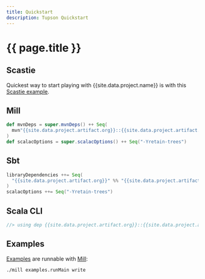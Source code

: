 ```yaml
---
title: Quickstart
description: Tupson Quickstart
---
```


# {{ page.title }}

## Scastie

Quickest way to start playing with {{site.data.project.name}} is with this [Scastie example](https://scastie.scala-lang.org/KQfj7lUST0i2Iz4lZOEwOQ).

## Mill

```scala
def mvnDeps = super.mvnDeps() ++ Seq(
  mvn"{{site.data.project.artifact.org}}::{{site.data.project.artifact.name}}:{{site.data.project.artifact.version}}"
)
def scalacOptions = super.scalacOptions() ++ Seq("-Yretain-trees")
```

## Sbt

```scala
libraryDependencies ++= Seq(
  "{{site.data.project.artifact.org}}" %% "{{site.data.project.artifact.name}}" % "{{site.data.project.artifact.version}}"
)
scalacOptions ++= Seq("-Yretain-trees")
```

## Scala CLI

```scala
//> using dep {{site.data.project.artifact.org}}::{{site.data.project.artifact.name}}:{{site.data.project.artifact.version}}
```

## Examples

[Examples](${Consts.GhSourcesUrl}/examples/src/main/scala) are runnable with [Mill](https://com-lihaoyi.github.io/mill/mill/Intro_to_Mill.html):

```sh
./mill examples.runMain write
```
